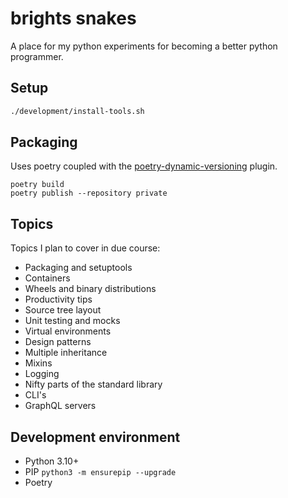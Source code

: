 # brights snakes

A place for my python experiments for becoming a better python programmer.

## Setup

```bash
./development/install-tools.sh
```

## Packaging

Uses poetry coupled with the [poetry-dynamic-versioning](https://github.com/mtkennerly/poetry-dynamic-versioning) plugin.

```
poetry build
poetry publish --repository private
```

## Topics

Topics I plan to cover in due course:

- Packaging and setuptools
- Containers
- Wheels and binary distributions
- Productivity tips
- Source tree layout
- Unit testing and mocks
- Virtual environments
- Design patterns
- Multiple inheritance
- Mixins
- Logging
- Nifty parts of the standard library
- CLI's
- GraphQL servers

## Development environment

- Python 3.10+
- PIP `python3 -m ensurepip --upgrade`
- Poetry
